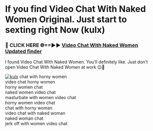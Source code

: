 # If you find Video Chat With Naked Women Original. Just start to sexting right Now (kulx)

<h3>🔴 CLICK HERE 🌐==►► <a href="https://tinyurl.com/mtbk5fxa" rel="nofollow">Video Chat With Naked Women Updated finder</a></h3>

I found Video Chat With Naked Women. You'll definitely like. Just don't open Video Chat With Naked Women at work 😉💬

[![kulx](https://i.imgur.com/Q8WKrnY.jpeg)](https://tinyurl.com/mtbk5fxa)
chat with horny women<br>
video chat horny women<br>
horny women chat<br>
naked women video chat<br>
masturbate with women video chat<br>
horny women video chat<br>
chat with horny woman<br>
video chat with naked woman<br>
naked woman chat<br>
jerk off with women video chat
